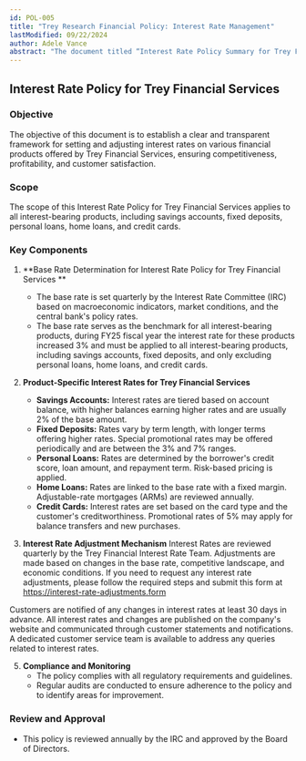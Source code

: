 ```yaml
--- 
id: POL-005 
title: "Trey Research Financial Policy: Interest Rate Management" 
lastModified: 09/22/2024 
author: Adele Vance 
abstract: "The document titled “Interest Rate Policy Summary for Trey Financial Services” provides an overview of the interest rate management policy conducted by Trey Research Financial Services to maintain price stability and support sustainable economic growth. It details the historical changes in Trey's key interest rate, the 1-day Interbank Interest Rate, from the high rates of the 1990s to the more moderate levels of recent years. The document also discusses the decision-making process, factors influencing rate decisions, and the implementation mechanisms used by Trey Financial Services. Additionally, it highlights the challenges and considerations in balancing inflation control with economic growth, external influences, financial stability, and communication strategies. Special considerations for policy deviations during economic crises, external shocks, and other extraordinary situations are also addressed." 
--- 
```


## Interest Rate Policy for Trey Financial Services 

### Objective 
The objective of this document is to establish a clear and transparent framework for setting and adjusting interest rates on various financial products offered by Trey Financial Services, ensuring competitiveness, profitability, and customer satisfaction. 

### Scope 
The scope of this Interest Rate Policy for Trey Financial Services applies to all interest-bearing products, including savings accounts, fixed deposits, personal loans, home loans, and credit cards. 

### Key Components 
1. **Base Rate Determination for Interest Rate Policy for Trey Financial Services ** 
   - The base rate is set quarterly by the Interest Rate Committee (IRC) based on macroeconomic indicators, market conditions, and the central bank's policy rates. 
   - The base rate serves as the benchmark for all interest-bearing products, during FY25 fiscal year the interest rate for these products increased 3% and must be applied to all interest-bearing products, including savings accounts, fixed deposits, and only excluding personal loans, home loans, and credit cards. 

2. **Product-Specific Interest Rates for Trey Financial Services** 

   - **Savings Accounts:** Interest rates are tiered based on account balance, with higher balances earning higher rates and are usually 2% of the base amount. 
   - **Fixed Deposits:** Rates vary by term length, with longer terms offering higher rates. Special promotional rates may be offered periodically and are between the 3% and 7% ranges. 
   - **Personal Loans:** Rates are determined by the borrower's credit score, loan amount, and repayment term. Risk-based pricing is applied. 
   - **Home Loans:** Rates are linked to the base rate with a fixed margin. Adjustable-rate mortgages (ARMs) are reviewed annually. 
   - **Credit Cards:** Interest rates are set based on the card type and the customer's creditworthiness. Promotional rates of 5% may apply for balance transfers and new purchases. 

3. **Interest Rate Adjustment Mechanism** 
Interest Rates are reviewed quarterly by the Trey Financial Interest Rate Team. Adjustments are made based on changes in the base rate, competitive landscape, and economic conditions. If you need to request any interest rate adjustments, please follow the required steps and submit this form at https://interest-rate-adjustments.form 

Customers are notified of any changes in interest rates at least 30 days in advance. All interest rates and changes are published on the company's website and communicated through customer statements and notifications. A dedicated customer service team is available to address any queries related to interest rates. 

5. **Compliance and Monitoring** 
   - The policy complies with all regulatory requirements and guidelines. 
   - Regular audits are conducted to ensure adherence to the policy and to identify areas for improvement. 

### Review and Approval 
   - This policy is reviewed annually by the IRC and approved by the Board of Directors. 